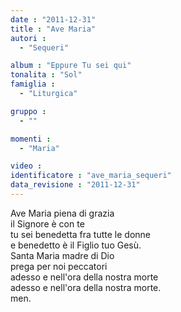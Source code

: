 ```yaml
---
date : "2011-12-31"
title : "Ave Maria"
autori : 
  - "Sequeri"

album : "Eppure Tu sei qui"
tonalita : "Sol"
famiglia : 
  - "Liturgica"

gruppo : 
  - ""

momenti : 
  - "Maria"

video : 
identificatore : "ave_maria_sequeri"
data_revisione : "2011-12-31"
---
```

  
  
  
Ave Maria piena di grazia   
il Signore è con te  
tu sei benedetta fra tutte le donne  
e benedetto è il Figlio tuo Gesù.  
Santa Maria madre di Dio  
prega per noi peccatori  
adesso e nell'ora della nostra morte  
adesso e nell'ora della nostra morte.  
men.  
  
  
  
  
